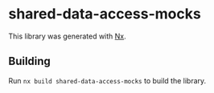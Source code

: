 # shared-data-access-mocks

This library was generated with [Nx](https://nx.dev).

## Building

Run `nx build shared-data-access-mocks` to build the library.
